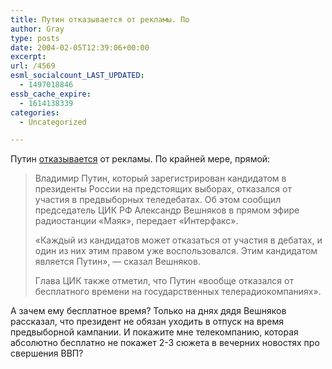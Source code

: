 ```yaml
---
title: Путин отказывается от рекламы. По
author: Gray
type: posts
date: 2004-02-05T12:39:06+00:00
excerpt:
url: /4569
esml_socialcount_LAST_UPDATED:
  - 1497018846
essb_cache_expire:
  - 1614138339
categories:
  - Uncategorized

---
```








Путин <a href="http://www.newsru.com/russia/05Feb2004/putin2.html" target="_blank">отказывается</a> от рекламы. По крайней мере, прямой:

> Владимир Путин, который зарегистрирован кандидатом в президенты России на предстоящих выборах, отказался от участия в предвыборных теледебатах. Об этом сообщил председатель ЦИК РФ Александр Вешняков в прямом эфире радиостанции &#171;Маяк&#187;, передает &#171;Интерфакс&#187;. 
> 
> &#171;Каждый из кандидатов может отказаться от участия в дебатах, и один из них этим правом уже воспользовался. Этим кандидатом является Путин&#187;, &#8212; сказал Вешняков.
> 
> Глава ЦИК также отметил, что Путин &#171;вообще отказался от бесплатного времени на государственных телерадиокомпаниях&#187;.

А зачем ему бесплатное время? Только на днях дядя Вешняков рассказал, что президент не обязан уходить в отпуск на время предвыборной кампании. И покажите мне телекомпанию, которая абсолютно бесплатно не покажет 2-3 сюжета в вечерних новостях про свершения ВВП?